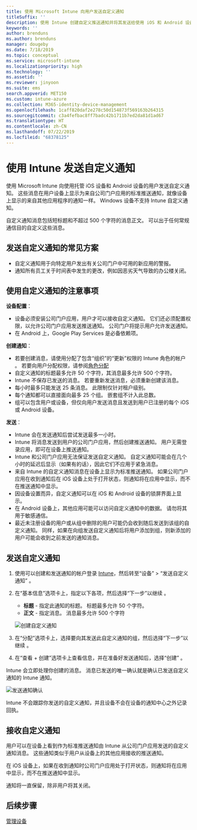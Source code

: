 ```yaml
---
title: 使用 Microsoft Intune 向用户发送自定义通知
titleSuffix: ''
description: 使用 Intune 创建自定义推送通知并将其发送给使用 iOS 和 Android 设备的用户
keywords: ''
author: brenduns
ms.author: brenduns
manager: dougeby
ms.date: 7/18/2019
ms.topic: conceptual
ms.service: microsoft-intune
ms.localizationpriority: high
ms.technology: ''
ms.assetid: ''
ms.reviewer: jinyoon
ms.suite: ems
search.appverid: MET150
ms.custom: intune-azure
ms.collection: M365-identity-device-management
ms.openlocfilehash: 1caff820daf2e278c50d154873f569163b264315
ms.sourcegitcommit: c3a4fefbac8ff7badc42b1711b7ed2da81d1ad67
ms.translationtype: HT
ms.contentlocale: zh-CN
ms.lasthandoff: 07/22/2019
ms.locfileid: "68378125"
---
```

# <a name="send-custom-notifications-in-intune"></a>使用 Intune 发送自定义通知  

使用 Microsoft Intune 向使用托管 iOS 设备和 Android 设备的用户发送自定义通知。 这些消息在用户设备上显示为来自公司门户应用的标准推送通知，就像设备上显示的来自其他应用程序的通知一样。 Windows 设备不支持 Intune 自定义通知。   

自定义通知消息包括短标题和不超过 500 个字符的消息正文。 可以出于任何常规通信目的自定义这些消息。

## <a name="common-scenarios-for-sending-custom-notifications"></a>发送自定义通知的常见方案  

- 自定义通知用于向特定用户发出有关公司门户中可用的新应用的警报。  
- 通知所有员工关于时间表中发生的更改，例如因恶劣天气导致的办公楼关闭。  

## <a name="considerations-for-using-custom-notifications"></a>使用自定义通知的注意事项  

**设备配置**：  
- 设备必须安装公司门户应用，用户才可以接收自定义通知。 它们还必须配置权限，以允许公司门户应用发送推送通知。 公司门户将提示用户允许发送通知。  
- 在 Android 上，Google Play Services 是必备依赖项。  

**创建通知**：  
- 若要创建消息，请使用分配了包含“组织”的“更新”权限的 Intune 角色的帐户   。 若要向用户分配权限，请参阅[角色分配](role-based-access-control.md#role-assignments)  
- 自定义通知的标题最多允许 50 个字符，其消息最多允许 500 个字符。  
- Intune 不保存已发送的消息。 若要重新发送消息，必须重新创建该消息。  
- 每小时最多只能发送 25 条消息。 此限制仅针对租户级别。  
- 每个通知都可以直接面向最多 25 个组。 嵌套组不计入此总数。  
- 组可以包含用户或设备，但仅向用户发送消息且发送到用户已注册的每个 iOS 或 Android 设备。  

**发送**：  
- Intune 会在发送通知后尝试发送最多一小时。  
- Intune 将消息发送到用户的公司门户应用，然后创建推送通知。 用户无需登录应用，即可在设备上推送通知。  
- Intune 和公司门户应用无法保证发送自定义通知。 自定义通知可能会在几个小时的延迟后显示（如果有的话），因此它们不应用于紧急消息。  
- 来自 Intune 的自定义通知消息在设备上显示为标准推送通知。 如果公司门户应用在收到通知后在 iOS 设备上处于打开状态，则通知将在应用中显示，而不在推送通知中显示。  
- 因设备设置而异，自定义通知可以在 iOS 和 Android 设备的锁屏界面上显示。  
- 在 Android 设备上，其他应用可能可以访问自定义通知中的数据。 请勿将其用于敏感通信。  
- 最近未注册设备的用户或从组中删除的用户可能仍会收到随后发送到该组的自定义通知。  同样，如果在向组发送自定义通知后将用户添加到组，则新添加的用户可能会收到之前发送的通知消息。  

## <a name="send-a-custom-notification"></a>发送自定义通知  

1. 使用可以创建和发送通知的帐户登录 [Intune](https://go.microsoft.com/fwlink/?linkid=2090973)，然后转至“设备” > “发送自定义通知”   。  

2. 在“基本信息”选项卡上，指定以下各项，然后选择“下一步”以继续  。  
   - **标题** - 指定此通知的标题。 标题最多允许 50 个字符。  
   - **正文** - 指定消息。 消息最多允许 500 个字符

   ![创建自定义通知](./media/custom-notifications/custom-notifications.png)  

3. 在“分配”选项卡上，选择要向其发送此自定义通知的组，然后选择“下一步”以继续  。  

4. 在“查看 + 创建”选项卡上查看信息，并在准备好发送通知后，选择“创建”   。  

Intune 会立即处理你创建的消息。 消息已发送的唯一确认就是确认已发送自定义通知的 Intune 通知。  

![发送通知确认](./media/custom-notifications/notification-sent.png)  

Intune 不会跟踪你发送的自定义通知，并且设备不会在设备的通知中心之外记录回执。  

## <a name="receive-a-custom-notification"></a>接收自定义通知  

用户可以在设备上看到作为标准推送通知由 Intune 从公司门户应用发送的自定义通知消息。 这些通知类似于用户从设备上的其他应用接收的推送通知。  

在 iOS 设备上，如果在收到通知时公司门户应用处于打开状态，则通知将在应用中显示，而不在推送通知中显示。  

通知将一直保留，除非用户将其关闭。  

## <a name="next-steps"></a>后续步骤  
[管理设备](device-management.md)
